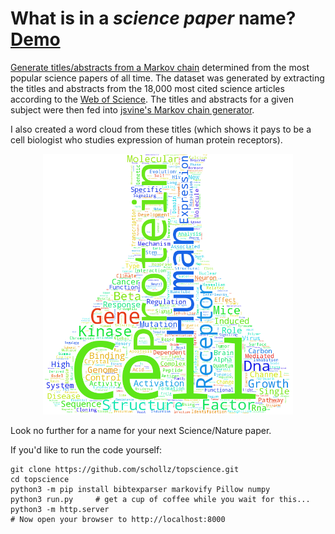 # What is in a *science paper* name? [Demo](https://topscience.schollz.com)

[Generate titles/abstracts from a Markov chain](https://topscience.schollz.com) determined from the most popular science papers of all time.  The dataset was generated by extracting the titles and abstracts from the 18,000 most cited science articles according to the <a href="https://apps.webofknowledge.com">Web of Science</a>. The titles and abstracts for a given subject were then fed into <a href="https://github.com/jsvine/markovify">jsvine's Markov chain generator</a>.

I also created a word cloud from these titles (which shows it pays to be a cell biologist who studies expression of human protein receptors).

<center><img src="/flask_words.png" width=400px></img></center>

Look no further for a name for your next Science/Nature paper. 

If you'd like to run the code yourself:

```
git clone https://github.com/schollz/topscience.git
cd topscience
python3 -m pip install bibtexparser markovify Pillow numpy
python3 run.py     # get a cup of coffee while you wait for this...
python3 -m http.server 
# Now open your browser to http://localhost:8000
```
